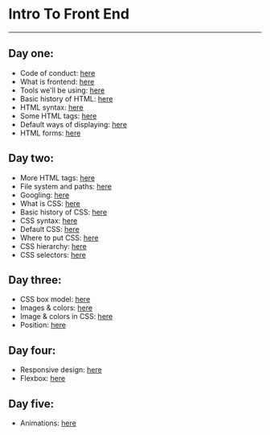 # Intro To Front End

----------------------
## Day one:
  - Code of conduct: [here](https://github.com/Chelsea-Dover/introToFrontEnd/blob/master/Day_1/Code_of_Conduct.md)
  - What is frontend: [here](https://github.com/Chelsea-Dover/introToFrontEnd/blob/master/Day_1/About_fe_and_web.md)
  - Tools we'll be using: [here](https://github.com/Chelsea-Dover/introToFrontEnd/blob/master/Day_1/Tools.md)
  - Basic history of HTML: [here](https://github.com/Chelsea-Dover/introToFrontEnd/blob/master/Day_1/Basic_history_html.md)
  - HTML syntax: [here](https://github.com/Chelsea-Dover/introToFrontEnd/blob/master/Day_1/html_syntax.md)
  - Some HTML tags: [here](https://chelsea-dover.github.io/basic_site.html)
  - Default ways of displaying: [here](https://github.com/Chelsea-Dover/introToFrontEnd/blob/master/Day_1/types_of_displaying_elements.md)
  - HTML forms: [here](https://github.com/Chelsea-Dover/introToFrontEnd/blob/master/Day_1/html_forms.md)

## Day two:
  - More HTML tags: [here](https://chelsea-dover.github.io/more_tags.html)
  - File system and paths: [here](https://github.com/Chelsea-Dover/introToFrontEnd/blob/master/Day_2/Filesystem_Paths.md)
  - Googling: [here](https://github.com/Chelsea-Dover/introToFrontEnd/blob/master/Day_2/googling.md)
  - What is CSS: [here](https://github.com/Chelsea-Dover/introToFrontEnd/blob/master/Day_2/What_is_css.md)
  - Basic history of CSS: [here](https://github.com/Chelsea-Dover/introToFrontEnd/blob/master/Day_2/Basic_history_css.md)
  - CSS syntax: [here](https://github.com/Chelsea-Dover/introToFrontEnd/blob/master/Day_2/css_syntax.md)
  - Default CSS: [here](https://github.com/Chelsea-Dover/introToFrontEnd/blob/master/Day_2/Default_css.md)
  - Where to put CSS: [here](https://github.com/Chelsea-Dover/introToFrontEnd/blob/master/Day_2/where_to_put_css.md)
  - CSS hierarchy: [here](https://github.com/Chelsea-Dover/introToFrontEnd/blob/master/Day_2/css_hierarchy.md)
  - CSS selectors: [here](https://www.w3schools.com/cssref/css_selectors.asp)


## Day three:
  - CSS box model: [here](https://github.com/Chelsea-Dover/introToFrontEnd/blob/master/Day_3/css_box_model.md)
  - Images & colors: [here](https://github.com/Chelsea-Dover/introToFrontEnd/blob/master/Day_3/images_colors.md)
  - Image & colors in CSS: [here]()
  - Position: [here](https://github.com/Chelsea-Dover/introToFrontEnd/blob/master/Day_3/position.md)

## Day four:
  - Responsive design: [here](https://github.com/Chelsea-Dover/introToFrontEnd/blob/master/Day_4/Responsive%20_Design.md)
  - Flexbox: [here](https://github.com/Chelsea-Dover/introToFrontEnd/blob/master/Day_4/flexbox.md)

## Day five:
  - Animations: [here](https://github.com/Chelsea-Dover/introToFrontEnd/tree/master/Day_5)

